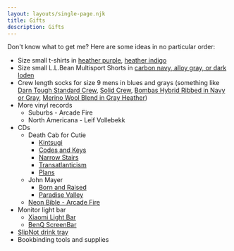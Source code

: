 ```yaml
---
layout: layouts/single-page.njk
title: Gifts
description: Gifts
---
```


Don't know what to get me? Here are some ideas in no particular order: 


- Size small t-shirts in [heather purple](https://trueclassictees.com/products/heather-purple-crew-neck-t-shirt), [heather indigo](https://trueclassictees.com/products/heather-indigo-crew-neck-t-shirt)
- Size small L.L.Bean Multisport Shorts in [carbon navy, alloy gray, or dark loden](https://www.llbean.com/llb/shop/124183?page=mens-beans-multisport-short-mens-regular&bc=12-26-908&feat=908-GN3&csp=f&pos=1)
- Crew length socks for size 9 mens in blues and grays (something like [Darn Tough Standard Crew](https://darntough.com/products/mens-merino-wool-the-standard-crew-lightweight-lifestyle-socks?variant=37874228494522), [Solid Crew](https://darntough.com/products/mens-merino-wool-solid-crew-lightweight-lifestyle-socks?variant=37874223612090), [Bombas Hybrid Ribbed in Navy or Gray](https://bombas.com/products/mens-hybrid-ribbed-calf-socks?variant=navy&size=l), [Merino Wool Blend in Gray Heather](https://bombas.com/products/mens-merino-wool-socks?variant=light-grey-heather&size=m))
- More vinyl records 
    - Suburbs - Arcade Fire
    - North Americana - Leif Vollebekk
- CDs
    - Death Cab for Cutie
        - [Kintsugi](https://www.discogs.com/master/815401-Death-Cab-For-Cutie-Kintsugi)
        - [Codes and Keys](https://www.discogs.com/master/339684-Death-Cab-For-Cutie-Codes-And-Keys)
        - [Narrow Stairs](https://www.discogs.com/master/3562-Death-Cab-For-Cutie-Narrow-Stairs)
        - [Transatlanticism](https://www.discogs.com/master/3528-Death-Cab-For-Cutie-Transatlanticism)
        - [Plans](https://www.discogs.com/master/3546-Death-Cab-For-Cutie-Plans)
    - John Mayer
        - [Born and Raised](https://www.discogs.com/master/443931-John-Mayer-Born-And-Raised)
        - [Paradise Valley](https://www.discogs.com/master/586053-John-Mayer-Paradise-Valley)
    - [Neon Bible - Arcade Fire](https://www.discogs.com/master/5410-Arcade-Fire-Neon-Bible)
- Monitor light bar
    - [Xiaomi Light Bar](https://www.amazon.com/Xiaomi-Computer-Monitor-Light-Bar/dp/B0CTZBR5CG)
    - [BenQ ScreenBar](https://www.amazon.com/BenQ-ScreenBar-Auto-Dimming-Adjustment-ScreenBar_Black/dp/B076VNFZJG)
- [SlipNot drink tray](https://www.amazon.com/SpillNot-Non-Slip-Non-Mess-Innovative-Handheld/dp/B005E0X23S/)
- Bookbinding tools and supplies

